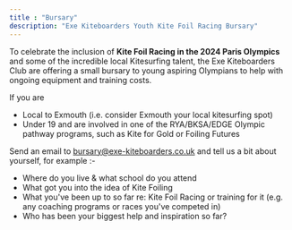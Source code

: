 ```yaml
---
title : "Bursary"
description: "Exe Kiteboarders Youth Kite Foil Racing Bursary"
---
```


To celebrate the inclusion of **Kite Foil Racing in the 2024 Paris Olympics** and some of the incredible local Kitesurfing talent, the Exe Kiteboarders Club are offering a small bursary to young aspiring Olympians to help with ongoing equipment and training costs.

If you are 
* Local to Exmouth (i.e. consider Exmouth your local kitesurfing spot)
* Under 19 and are involved in one of the RYA/BKSA/EDGE Olympic pathway programs, such as Kite for Gold or Foiling Futures

Send an email to bursary@exe-kiteboarders.co.uk and tell us a bit about yourself, for example :-
* Where do you live & what school do you attend 
* What got you into the idea of Kite Foiling 
* What you've been up to so far re: Kite Foil Racing or training for it (e.g. any coaching programs or races you've competed in) 
* Who has been your biggest help and inspiration so far?

 
<!-- 
## Where does this money come from? ##

When you join [British Kiteboarding](/membership/) and select Exe Kiteboarders as your local club then part of your membership fee goes to Exe Kiteboarders. The club exists to represent Kite Sports with the various authorities in this area (there are a lot of stakeholders!) and a reserve is kept to fund any legal action should it be necessary. Funds above this reserve have used to :-

* Support various programs and events over the years
* Produce and distribute spot guides and equipment stickers
* Provide training and line knifes to the RNLI Lifeguards
* Donations to NCI and RNLI
* Social get-togethers (pre covid!) -->
